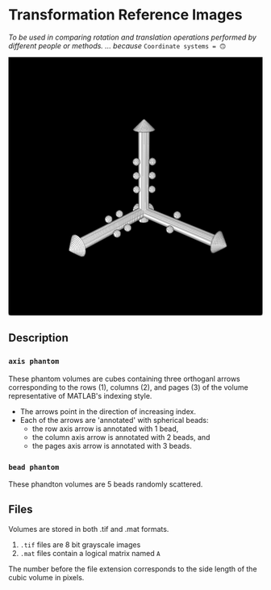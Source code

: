# Transformation Reference Images
*To be used in comparing rotation and translation operations performed by 
different people or methods. ... because* `Coordinate systems = 🙃`

<p align="center">
  <img width="512" height="512" src="/demos/demo_1.gif">
</p>

## Description
### `axis phantom`
These phantom volumes are cubes containing three orthoganl arrows corresponding to the 
rows (1), columns (2), and pages (3) of the volume representative of MATLAB's indexing style. 
* The arrows point in the direction of increasing index. 
* Each of the arrows are 'annotated' with spherical beads: 
  * the row axis arrow is annotated with 1 bead, 
  * the column axis arrow is annotated with 2 beads, and 
  * the pages axis arrow is annotated with 3 beads.

### `bead phantom`
These phandton volumes are 5 beads randomly scattered. 

## Files
Volumes are stored in both .tif and .mat formats.
1. `.tif` files are 8 bit grayscale images
1. `.mat` files contain a logical matrix named `A`

The number before the file extension corresponds to the side length
of the cubic volume in pixels.
